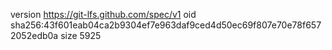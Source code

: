 version https://git-lfs.github.com/spec/v1
oid sha256:43f601eab04ca2b9304ef7e963daf9ced4d50ec69f807e70e78f6572052edb0a
size 5925

